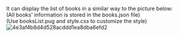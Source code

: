 It can display the list of books in a similar way to the picture below: <br>
(All books' information is stored in the books.json file) <br>
(Use booksList.pug and style.css to customize the style)<br>
![4e3af4b8d4d528acddd1ea8dba6efd2](https://github.com/user-attachments/assets/68b1ba94-de46-4f99-825b-1ac0bcdfa39b)
